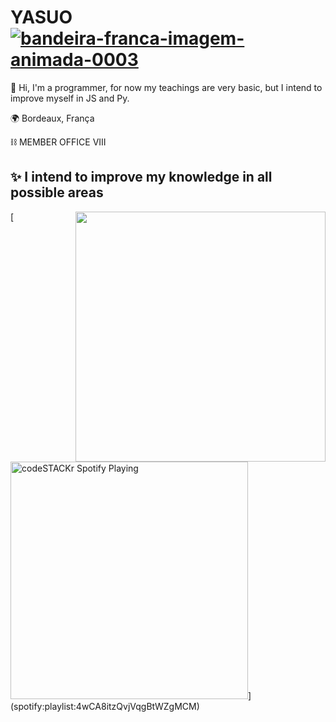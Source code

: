 # YASUO <a href="https://www.imagensanimadas.com/cat-bandeira-da-franca-764.htm"><img src="https://www.imagensanimadas.com/data/media/764/bandeira-franca-imagem-animada-0003.gif" border="0" alt="bandeira-franca-imagem-animada-0003" /></a>

🧪 Hi, I'm a programmer, for now my teachings are very basic, but I intend to improve myself in JS and Py.

🌍 Bordeaux, França

⛓ MEMBER OFFICE VIII

✨ I intend to improve my knowledge in all possible areas
--- 
<img align="right" width="400" height="400" src=https://i.pinimg.com/originals/1c/4f/ac/1c4facad627b098885aec6266b8c6c0e.gif>
[<img src="https://now-playing-codeSTACKr.vercel.app/api/spotify-playing" alt="codeSTACKr Spotify Playing" width="380" />](spotify:playlist:4wCA8itzQvjVqgBtWZgMCM)
